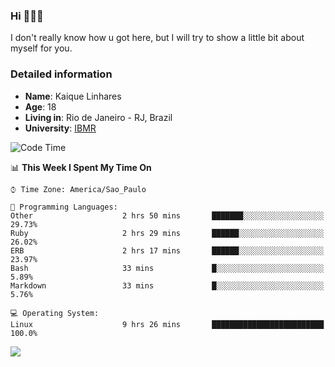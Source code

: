 ### Hi 🙋🏽‍♂️

I don't really know how u got here, but I will try to show a little bit about myself for you.

### Detailed information

* **Name**: Kaique Linhares
* **Age**: 18
* **Living in**: Rio  de Janeiro - RJ, Brazil
* **University**: [IBMR](https://www.ibmr.br/)

<!--START_SECTION:waka-->
![Code Time](http://img.shields.io/badge/Code%20Time-0%20secs-blue)

📊 **This Week I Spent My Time On** 

```text
⌚︎ Time Zone: America/Sao_Paulo

💬 Programming Languages: 
Other                    2 hrs 50 mins       ███████░░░░░░░░░░░░░░░░░░   29.73% 
Ruby                     2 hrs 29 mins       ██████░░░░░░░░░░░░░░░░░░░   26.02% 
ERB                      2 hrs 17 mins       ██████░░░░░░░░░░░░░░░░░░░   23.97% 
Bash                     33 mins             █░░░░░░░░░░░░░░░░░░░░░░░░   5.89% 
Markdown                 33 mins             █░░░░░░░░░░░░░░░░░░░░░░░░   5.76%

💻 Operating System: 
Linux                    9 hrs 26 mins       █████████████████████████   100.0%

```


<!--END_SECTION:waka-->

<a href="https://www.linkedin.com/in/kaique-linhares-25a840208/"  target="_blank"><img src="https://img.shields.io/badge/-LinkedIn-%230077B5?style=for-the-badge&logo=linkedin&logoColor=white" target="_blank"></a>
